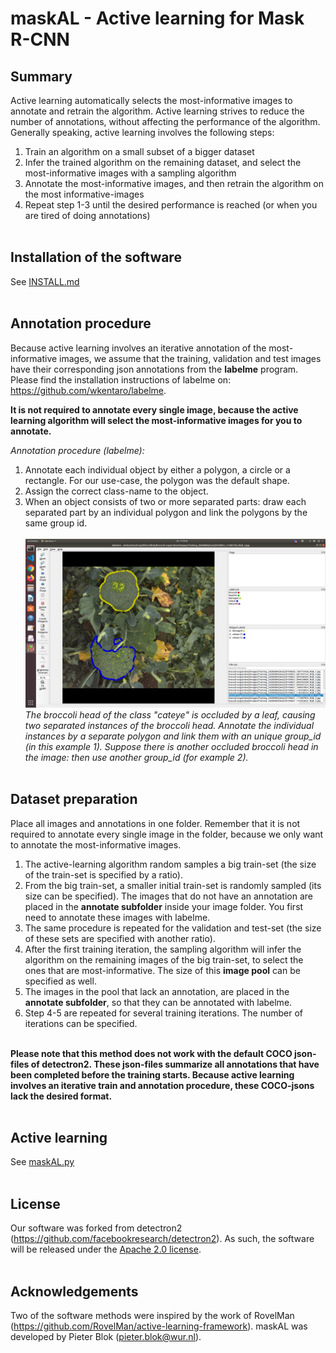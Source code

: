# maskAL - Active learning for Mask R-CNN

## Summary
Active learning automatically selects the most-informative images to annotate and retrain the algorithm. Active learning strives to reduce the number of annotations, without affecting the performance of the algorithm. Generally speaking, active learning involves the following steps:
1. Train an algorithm on a small subset of a bigger dataset
2. Infer the trained algorithm on the remaining dataset, and select the most-informative images with a sampling algorithm
3. Annotate the most-informative images, and then retrain the algorithm on the most informative-images
4. Repeat step 1-3 until the desired performance is reached (or when you are tired of doing annotations) <br/><br/>

## Installation of the software
See [INSTALL.md](../INSTALL.md)
<br/> <br/>

## Annotation procedure
Because active learning involves an iterative annotation of the most-informative images, we assume that the training, validation and test images have their corresponding json annotations from the **labelme** program. Please find the installation instructions of labelme on: https://github.com/wkentaro/labelme.
<br/>

**It is not required to annotate every single image, because the active learning algorithm will select the most-informative images for you to annotate.** <br/>

*Annotation procedure (labelme):*
1. Annotate each individual object by either a polygon, a circle or a rectangle. For our use-case, the polygon was the default shape.
2. Assign the correct class-name to the object. 
3. When an object consists of two or more separated parts: draw each separated part by an individual polygon and link the polygons by the same group id.
<br/> <br/> ![LabelMe annotation](./demo/labelme_annotation.png?raw=true)
<br/> *The broccoli head of the class "cateye" is occluded by a leaf, causing two separated instances of the broccoli head. Annotate the individual instances by a separate polygon and link them with an unique group_id (in this example 1). Suppose there is another occluded broccoli head in the image: then use another group_id (for example 2).*
<br/> <br/>

## Dataset preparation
Place all images and annotations in one folder. Remember that it is not required to annotate every single image in the folder, because we only want to annotate the most-informative images. <br/> 

1. The active-learning algorithm random samples a big train-set (the size of the train-set is specified by a ratio). 
2. From the big train-set, a smaller initial train-set is randomly sampled (its size can be specified). The images that do not have an annotation are placed in the **annotate subfolder** inside your image folder. You first need to annotate these images with labelme. 
3. The same procedure is repeated for the validation and test-set (the size of these sets are specified with another ratio). 
4. After the first training iteration, the sampling algorithm will infer the algorithm on the remaining images of the big train-set, to select the ones that are most-informative. The size of this  **image pool** can be specified as well.
5. The images in the pool that lack an annotation, are placed in the **annotate subfolder**, so that they can be annotated with labelme. 
6. Step 4-5 are repeated for several training iterations. The number of iterations can be specified. 

<br/>**Please note that this method does not work with the default COCO json-files of detectron2. These json-files summarize all annotations that have been completed before the training starts. Because active learning involves an iterative train and annotation procedure, these COCO-jsons lack the desired format.** 
<br/><br/>

## Active learning
See [maskAL.py](maskAL.py)
<br/> <br/>

## License
Our software was forked from detectron2 (https://github.com/facebookresearch/detectron2). As such, the software will be released under the [Apache 2.0 license](LICENSE). <br/><br/>

## Acknowledgements
Two of the software methods were inspired by the work of RovelMan (https://github.com/RovelMan/active-learning-framework). maskAL was developed by Pieter Blok (pieter.blok@wur.nl).<br/><br/>
